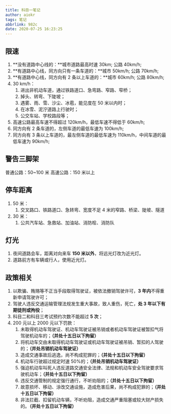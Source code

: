 ```yaml
---
title: 科目一笔记
author: aiokr
tags: 笔记
abbrlink: 982c
date: 2020-07-25 16:23:25
---
```

## 限速

1. **没有道路中心线的：**城市道路最高时速 30km; 公路 40km/h;
2. **有道路中心线，同方向只有一条车道的：**城市 50km/h; 公路 70km/h;
3. **有道路中心线，同方向有 2 条以上车道的：**城市 60km/h; 公路 80km/h;
4. 30 km/h：
   1. 进出非机动车道，通过铁路道口、急弯路、窄路、窄桥；
   2. 掉头、转弯、下陡坡；
   3. 遇雾、雨、雪、沙尘、冰雹，能见度在 50 米以内时；
   4. 在冰雪、泥泞道路上行驶时；
   5. 公交车站、学校路段等；
5. 高速公路最高车速不得超过 120km/h，最低车速不得低于 60km/h;
6. 同方向有 2 条车道的，左侧车道的最低车速为 100km/h;
7. 同方向有 3 条以上车道的，最左侧车道的最低车速为 110km/h，中间车道的最低车速为 90km/h;

## 警告三脚架

普通公路：50~100 米
高速公路：150 米以上

## 停车距离

1. 50 米：
   1. 交叉路口、铁路道口、急转弯、宽度不足 4 米的窄路、桥梁、陡坡、隧道
2. 30 米：
   1. 公共汽车站、急救站、加油站、消防栓、消防队

## 灯光

1. 夜间道路会车，距离对向来车 **150 米以外**，将远光灯改为近光灯。
2. 道路前方有车辆或行人，使用近光灯。

## 政策相关

1. 以欺骗、贿赂等不正当手段取得驾驶证，被依法撤销驾驶许可，**3 年内**不得重新申请驾驶许可；
2. 驾驶人违反交通运输管理法规发生重大事故，致人重伤，死亡，**处 3 年以下有期徒刑或拘役**；
3. 科目二和科目三考试预约次数不能超过 **5 次**；
4. 200 元以上 2000 元以下罚款：
   1. 未取得机动车驾驶证、机动车驾驶证被吊销或者机动车驾驶证被暂扣气将驾驶机动车的；**（并处十五日以下拘留）**
   2. 将机动车交由未取得机动车驾驶证或机动车驾驶证被吊销、暂扣的人驾驶的；**（并处吊销机动车驾驶证）**
   3. 造成交通事故后逃逸，尚不构成犯罪的；**（并处十五日以下拘留）**
   4. 机动车行驶超过规定时速 50%的；**（并处吊销机动车驾驶证）**
   5. 强迫机动车叫死人违反道路交通安全法律、法规和机动车安全驾驶要求驾驶机动车；**（并处十五日以下拘留）**
   6. 违反交通管制的规定强行通行，不听劝阻的；**（并处十五日以下拘留）**
   7. 故意损坏、移动、涂改交通设施，造成危害后果，尚不构成犯罪的；**（并处十五日以下拘留）**
   8. 非法拦截、扣留机动车辆，不听劝阻，造成交通严重阻塞或较大财产损失的。**（并处十五日以下拘留）**
